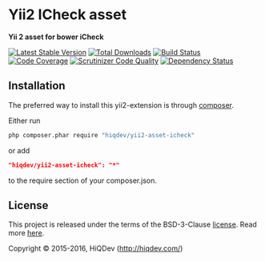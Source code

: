Yii2 ICheck asset
=================

**Yii 2 asset for bower iCheck**

[![Latest Stable Version](https://poser.pugx.org/hiqdev/yii2-asset-icheck/v/stable)](https://packagist.org/packages/hiqdev/yii2-asset-icheck)
[![Total Downloads](https://poser.pugx.org/hiqdev/yii2-asset-icheck/downloads)](https://packagist.org/packages/hiqdev/yii2-asset-icheck)
[![Build Status](https://img.shields.io/travis/hiqdev/yii2-asset-icheck.svg)](https://travis-ci.org/hiqdev/yii2-asset-icheck)
[![Code Coverage](https://scrutinizer-ci.com/g/hiqdev/yii2-asset-icheck/badges/coverage.png?b=master)](https://scrutinizer-ci.com/g/hiqdev/yii2-asset-icheck/?branch=master)
[![Scrutinizer Code Quality](https://scrutinizer-ci.com/g/hiqdev/yii2-asset-icheck/badges/quality-score.png?b=master)](https://scrutinizer-ci.com/g/hiqdev/yii2-asset-icheck/?branch=master)
[![Dependency Status](https://www.versioneye.com/php/hiqdev:yii2-asset-icheck/dev-master/badge.svg)](https://www.versioneye.com/php/hiqdev:yii2-asset-icheck/dev-master)

## Installation

The preferred way to install this yii2-extension is through [composer](http://getcomposer.org/download/).

Either run

```sh
php composer.phar require "hiqdev/yii2-asset-icheck"
```

or add

```json
"hiqdev/yii2-asset-icheck": "*"
```

to the require section of your composer.json.

## License

This project is released under the terms of the BSD-3-Clause [license](LICENSE).
Read more [here](http://choosealicense.com/licenses/bsd-3-clause).

Copyright © 2015-2016, HiQDev (http://hiqdev.com/)
